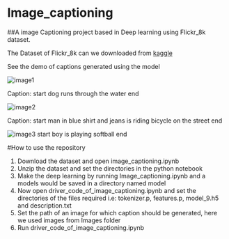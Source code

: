 # Image_captioning
##A image Captioning project based in Deep learning using Flickr_8k dataset.


The Dataset of Flickr_8k can we downloaded from [kaggle](:https://www.kaggle.com/adityajn105/flickr8k)

See the demo of captions generated using the model


![image1](https://drive.google.com/file/d/1AeiDfyHHl000KjIShqCo6lfV4YunpFo_/view?usp=sharing)

Caption: start dog runs through the water end

![image2](https://drive.google.com/file/d/14AWldWDwKnXzGLGAX8jX8UiFcddYGyHG/view?usp=sharing)

Caption: start man in blue shirt and jeans is riding bicycle on the street end

![image3](https://drive.google.com/file/d/1jHx-XlKFFH_I4Hbn_iq4F1DSjbxdlsSp/view?usp=sharing)
start boy is playing softball end



#How to use the repository

1. Download the dataset and open image_captioning.ipynb
2. Unzip the dataset and set the directories in the python notebook
3. Make the deep learning by running Image_captioning.ipynb and a models would be saved in a directory named model
4. Now open driver_code_of_image_captioning.ipynb and set the directories of the files required i.e: tokenizer.p, features.p, model_9.h5 and description.txt
5. Set the path of an image for which caption should be generated, here we used images from Images folder
6. Run driver_code_of_image_captioning.ipynb
